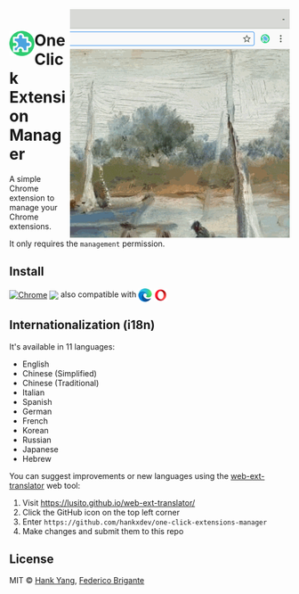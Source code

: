 <img src="screencast.gif" align="right" alt="">

# <img src="source/logo.png" width="45" align="left"> One Click Extension Manager

A simple Chrome extension to manage your Chrome extensions.

It only requires the `management` permission.

## Install

[link-chrome]: https://chrome.google.com/webstore/detail/one-click-extension-manag/pbgjpgbpljobkekbhnnmlikbbfhbhmem 'Version published on Chrome Web Store'
[link-firefox]: https://addons.mozilla.org/en-US/firefox/addon/npm-hub/ 'Version published on Mozilla Add-ons'
[link-safari]: https://apps.apple.com/app/npmhub/id1542090429 'Version published on the Mac App Store'

[<img src="https://raw.githubusercontent.com/alrra/browser-logos/90fdf03c/src/chrome/chrome.svg" width="48" alt="Chrome" valign="middle">][link-chrome] [<img valign="middle" src="https://img.shields.io/chrome-web-store/v/pbgjpgbpljobkekbhnnmlikbbfhbhmem.svg?label=%20">][link-chrome] also compatible with [<img src="https://raw.githubusercontent.com/alrra/browser-logos/90fdf03c/src/edge/edge.svg" width="24" alt="Edge" valign="middle">][link-chrome] [<img src="https://raw.githubusercontent.com/alrra/browser-logos/90fdf03c/src/opera/opera.svg" width="24" alt="Opera" valign="middle">][link-chrome]

## Internationalization (i18n)

It's available in 11 languages:

- English
- Chinese (Simplified)
- Chinese (Traditional)
- Italian
- Spanish
- German
- French
- Korean
- Russian
- Japanese
- Hebrew

You can suggest improvements or new languages using the [web-ext-translator](https://lusito.github.io/web-ext-translator/) web tool:

1. Visit https://lusito.github.io/web-ext-translator/
2. Click the GitHub icon on the top left corner
3. Enter `https://github.com/hankxdev/one-click-extensions-manager`
4. Make changes and submit them to this repo

## License

MIT © [Hank Yang](https://momane.com/), [Federico Brigante](https://github.com/bfred-it/)
